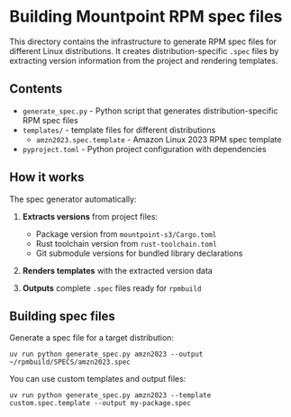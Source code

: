 # Building Mountpoint RPM spec files

This directory contains the infrastructure to generate RPM spec files for different Linux distributions. It creates distribution-specific `.spec` files by extracting version information from the project and rendering templates.

## Contents

- `generate_spec.py` - Python script that generates distribution-specific RPM spec files
- `templates/` - template files for different distributions
  - `amzn2023.spec.template` - Amazon Linux 2023 RPM spec template
- `pyproject.toml` - Python project configuration with dependencies

## How it works

The spec generator automatically:

1. **Extracts versions** from project files:
   - Package version from `mountpoint-s3/Cargo.toml`
   - Rust toolchain version from `rust-toolchain.toml`
   - Git submodule versions for bundled library declarations

2. **Renders templates** with the extracted version data

3. **Outputs** complete `.spec` files ready for `rpmbuild`

## Building spec files

Generate a spec file for a target distribution:

    uv run python generate_spec.py amzn2023 --output ~/rpmbuild/SPECS/amzn2023.spec

You can use custom templates and output files:

    uv run python generate_spec.py amzn2023 --template custom.spec.template --output my-package.spec

